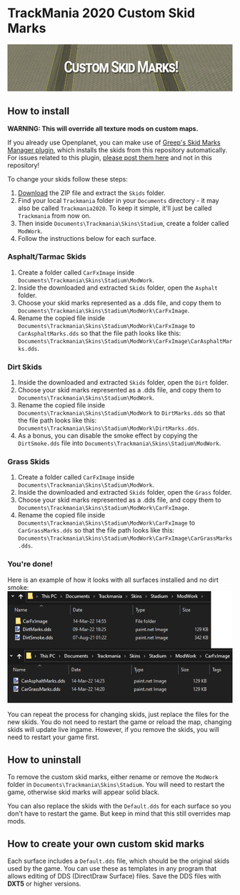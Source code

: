 # TrackMania 2020 Custom Skid Marks

<p align="center">
  <img src="https://raw.githubusercontent.com/snixtho/tm2020-skids/master/Images/header.png" />
</p>

## How to install
**WARNING: This will override all texture mods on custom maps.**

If you already use Openplanet, you can make use of [Greep's Skid Marks Manager plugin](https://openplanet.dev/plugin/skidmarksmanager), which installs the skids from this repository automatically. For issues related to this plugin, [please post them here](https://github.com/GreepTheSheep/openplanet-skidmarks-manager/issues) and not in this repository!

To change your skids follow these steps:
1. [Download](https://github.com/snixtho/tm2020-skids/releases/latest/download/Skids.zip) the ZIP file and extract the `Skids` folder.
2. Find your local `Trackmania` folder in your `Documents` directory - it may also be called `Trackmania2020`. To keep it simple, it'll just be called `Trackmania` from now on.
3. Then inside `Documents\Trackmania\Skins\Stadium`, create a folder called `ModWork`.
4. Follow the instructions below for each surface.

### Asphalt/Tarmac Skids
1. Create a folder called `CarFxImage` inside `Documents\Trackmania\Skins\Stadium\ModWork`.
2. Inside the downloaded and extracted `Skids` folder, open the `Asphalt` folder.
3. Choose your skid marks represented as a .dds file, and copy them to `Documents\Trackmania\Skins\Stadium\ModWork\CarFxImage`.
4. Rename the copied file inside `Documents\Trackmania\Skins\Stadium\ModWork\CarFxImage` to `CarAsphaltMarks.dds` so that the file path looks like this: `Documents\Trackmania\Skins\Stadium\ModWork\CarFxImage\CarAsphaltMarks.dds`.

### Dirt Skids
1. Inside the downloaded and extracted `Skids` folder, open the `Dirt` folder.
2. Choose your skid marks represented as a .dds file, and copy them to `Documents\Trackmania\Skins\Stadium\ModWork`.
3. Rename the copied file inside `Documents\Trackmania\Skins\Stadium\ModWork` to `DirtMarks.dds` so that the file path looks like this: `Documents\Trackmania\Skins\Stadium\ModWork\DirtMarks.dds`.
4. As a bonus, you can disable the smoke effect by copying the `DirtSmoke.dds` file into `Documents\Trackmania\Skins\Stadium\ModWork`.

### Grass Skids
1. Create a folder called `CarFxImage` inside `Documents\Trackmania\Skins\Stadium\ModWork`.
2. Inside the downloaded and extracted `Skids` folder, open the `Grass` folder.
3. Choose your skid marks represented as a .dds file, and copy them to `Documents\Trackmania\Skins\Stadium\ModWork\CarFxImage`.
4. Rename the copied file inside `Documents\Trackmania\Skins\Stadium\ModWork\CarFxImage` to `CarGrassMarks.dds` so that the file path looks like this: `Documents\Trackmania\Skins\Stadium\ModWork\CarFxImage\CarGrassMarks.dds`.

### You're done!
Here is an example of how it looks with all surfaces installed and no dirt smoke:
![](Images/modwork_example.png)

You can repeat the process for changing skids, just replace the files for the new skids. You do not need to restart the game or reload the map, changing skids will update live ingame. However, if you remove the skids, you will need to restart your game first.

## How to uninstall
To remove the custom skid marks, either rename or remove the `ModWork` folder in `Documents\Trackmania\Skins\Stadium`. You will need to restart the game, otherwise skid marks will appear solid black.

You can also replace the skids with the `Default.dds` for each surface so you don't have to restart the game. But keep in mind that this still overrides map mods.

## How to create your own custom skid marks
Each surface includes a `Default.dds` file, which should be the original skids used by the game. You can use these as templates in any program that allows editing of DDS (DirectDraw Surface) files. Save the DDS files with **DXT5** or higher versions.
